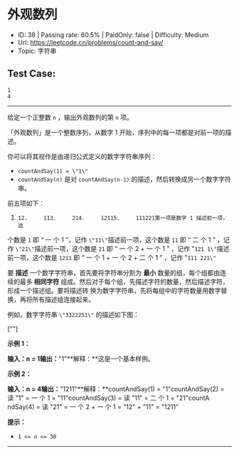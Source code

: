 # 外观数列                                                           

* ID: 38      | Passing rate: 60.5% | PaidOnly: false  | Difficulty: Medium 
* Url: https://leetcode.cn/problems/count-and-say/ 
* Topic: 字符串 

## Test Case:

```
1
4
```

---

给定一个正整数 `n` ，输出外观数列的第 `n` 项。

「外观数列」是一个整数序列，从数字 1 开始，序列中的每一项都是对前一项的描述。

你可以将其视作是由递归公式定义的数字字符串序列：

* `countAndSay(1) = \"1\"`
* `countAndSay(n)` 是对 `countAndSay(n-1)` 的描述，然后转换成另一个数字字符串。

前五项如下：

1.     12.     113.     214.     12115.     111221第一项是数字 1 描述前一项，这
个数是 `1` 即 “ 一 个 1 ”，记作 `\"11\"`描述前一项，这个数是 `11` 即 “ 二 个 1 ”
 ，记作 `\"21\"`描述前一项，这个数是 `21` 即 “ 一 个 2 + 一 个 1 ” ，记作 \"`121
1\"`描述前一项，这个数是 `1211` 即 “ 一 个 1 + 一 个 2 + 二 个 1 ” ，记作 \"`111
221\"`

要 **描述** 一个数字字符串，首先要将字符串分割为 **最小**
数量的组，每个组都由连续的最多 **相同字符**
组成。然后对于每个组，先描述字符的数量，然后描述字符，形成一个描述组。要将描述转
换为数字字符串，先将每组中的字符数量用数字替换，再将所有描述组连接起来。

例如，数字字符串 `\"3322251\"` 的描述如下图：

[\"\"]



**示例 1：**

**输入：**n = 1**输出：**\"1\"**解释：**这是一个基本样例。

**示例 2：**

**输入：**n = 4**输出：**\"1211\"**解释：**countAndSay(1) = \"1\"countAndSay(2) 
= 读 \"1\" = 一 个 1 = \"11\"countAndSay(3) = 读 \"11\" = 二 个 1 = \"21\"countA
ndSay(4) = 读 \"21\" = 一 个 2 + 一 个 1 = \"12\" + \"11\" = \"1211\"


**提示：**

* `1 <= n <= 30`

---